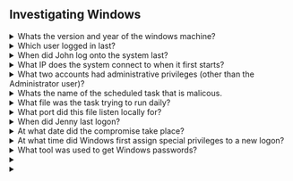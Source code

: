 ## Investigating Windows

<details>
<summary> Whats the version and year of the windows machine? </summary>
  <p></p>

____________________________________________________________________________________________________________________   
The command ``` winver ``` opens an 'About Windows' box that tells you all you need to know:

![image](https://user-images.githubusercontent.com/66912443/186721361-8fb008bb-147b-4e5f-a580-1abdb8b30668.png)

____________________________________________________________________________________________________________________  
  
</details>

<details>
<summary> Which user logged in last? </summary>
  <p></p>

____________________________________________________________________________________________________________________    
Using powershell, running ``` Get-LocalUser | select * ``` will grab all users and the information about them and display that from within the powershell window. From this you can ascertain that Administrator was the last account logged in (yourself not included).
  
![image](https://user-images.githubusercontent.com/66912443/186725969-82e64b11-5eef-4402-bd87-52b16b10ef3e.png)

____________________________________________________________________________________________________________________  
  
</details>

<details>
<summary> When did John log onto the system last? </summary>
  <p></p>

____________________________________________________________________________________________________________________  
Using powershell (or cmd, either works) using the command ``` net user john ``` shows all the information you need to know. net user allows the managing of windows local user accounts.

![image](https://user-images.githubusercontent.com/66912443/189335189-c25b2bea-1a19-4414-9495-766d44cf0297.png)

____________________________________________________________________________________________________________________  
  
</details>

<details>
<summary> What IP does the system connect to when it first starts? </summary>
  <p></p>

____________________________________________________________________________________________________________________  
 The following cmd window opens when the machine first starts:
 
 ![image](https://user-images.githubusercontent.com/66912443/189335804-9ec41fb1-b48e-4a0a-b760-d9b6623328b7.png)


____________________________________________________________________________________________________________________  
  
</details>

<details>
<summary> What two accounts had administrative privileges (other than the Administrator user)? </summary>
  <p></p>

____________________________________________________________________________________________________________________  
The command ``` net localgroup Administrators ``` will print out a list of all administrators on the machine:
  
![image](https://user-images.githubusercontent.com/66912443/189336462-88bbddae-8ed4-4b00-8231-49e6a038927a.png)


____________________________________________________________________________________________________________________  
  
</details>

<details>
<summary> Whats the name of the scheduled task that is malicous. </summary>
  <p></p>

____________________________________________________________________________________________________________________  
 'Task Scheduler' can be used to see all scheduled tasks, as the name suggests. In the bottom section, 'Active Tasks' there is a task named 'clean file system' which unlike most tasks, does not use correct capitalisation and is not located in the \Microsoft\ folder.
  
![image](https://user-images.githubusercontent.com/66912443/189337465-3467dcd7-457c-464b-a17b-ff2b732af90a.png)


____________________________________________________________________________________________________________________  
  
</details>

<details>
<summary> What file was the task trying to run daily? </summary>
  <p></p>

____________________________________________________________________________________________________________________  
By double clicking the suspicious file, we can see more information about it. From the tabs that appear at the top, we can see it starts the program nc.ps1 which from the looks of it starts a reverse shell.
  
![image](https://user-images.githubusercontent.com/66912443/189337785-51cad53a-7327-40e4-867b-94b4966543d1.png)


____________________________________________________________________________________________________________________  
  
</details>

<details>
<summary> What port did this file listen locally for? </summary>
  <p></p>

____________________________________________________________________________________________________________________  
``` Answer = 1348 ```  

____________________________________________________________________________________________________________________  
  
</details>

<details>
<summary> When did Jenny last logon? </summary>
  <p></p>

____________________________________________________________________________________________________________________  
Using the command ``` net user jenny ``` we can see jenny has NEVER logged on.
  
![image](https://user-images.githubusercontent.com/66912443/189338166-568ba8ea-d255-490d-a8c6-7f16140a6491.png)

____________________________________________________________________________________________________________________  
  
</details>

<details>
<summary> At what date did the compromise take place? </summary>
  <p></p>

____________________________________________________________________________________________________________________  
Still in the task scheduler, scrolling to the very right allows you to view the creation date of the task:
  
![image](https://user-images.githubusercontent.com/66912443/189338598-f8def953-8124-467d-acf3-2ed46775488d.png)

____________________________________________________________________________________________________________________  
  
</details>

<details>
<summary> At what time did Windows first assign special privileges to a new logon? </summary>
  <p></p>

____________________________________________________________________________________________________________________  
The previous tasks lets us know the compromise took place on the 3/2/2019 so using the event viewer we can look for special privileges being assigned around that time. There was a lot of special privilges assigned at this time so i must admit I dont fully understand why this one in particular is the one.
  
![image](https://user-images.githubusercontent.com/66912443/189341060-4be0a48c-1523-4b17-92cd-d21afba21f3f.png)

____________________________________________________________________________________________________________________  
  
</details>

<details>
<summary> What tool was used to get Windows passwords? </summary>
  <p></p>

____________________________________________________________________________________________________________________  
Along with 'clean file system' there was other suspicious files susch as 'checked logged in' and 'GameOver'. Checking the actions of the 'GameOver' task reveals it is using the 'mim' executable to output the passwords to 'o.txt'.
  
![image](https://user-images.githubusercontent.com/66912443/189342107-fff4be46-c85e-4663-84ec-f1094751bf13.png)

Checking the contents of what should be "o.txt" (called mim-out.txt) exposes the program that was used:
  
![image](https://user-images.githubusercontent.com/66912443/189342376-d7b85915-b06b-4024-98ab-1cad72b34f9a.png)
  
____________________________________________________________________________________________________________________  
  
</details>

<details>
<summary>  </summary>
  <p></p>

____________________________________________________________________________________________________________________  
  

____________________________________________________________________________________________________________________  
  
</details>

<details>
<summary>  </summary>
  <p></p>

____________________________________________________________________________________________________________________  
  

____________________________________________________________________________________________________________________  
  
</details>
